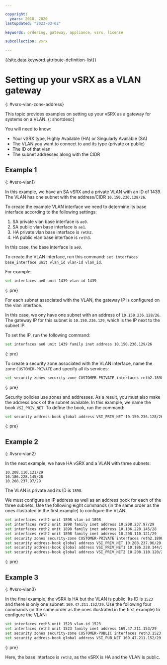 ```yaml
---

copyright:
  years: 2018, 2020
lastupdated: "2023-03-02"

keywords: ordering, gateway, appliance, vsrx, license

subcollection: vsrx

---
```


{{site.data.keyword.attribute-definition-list}}

# Setting up your vSRX as a VLAN gateway
{: #vsrx-vlan-zone-address}

This topic provides examples on setting up your vSRX as a gateway for systems on a VLAN. 
{: shortdesc}

You will need to know:

* Your vSRX type, Highly Available (HA) or Singularly Available (SA)
* The VLAN you want to connect to and its type (private or public)
* The ID of that vlan
* The subnet addresses along with the CIDR

## Example 1
{: #vsrx-vlan1}

In this example, we have an SA vSRX and a private VLAN with an ID of 1439. The VLAN has one subnet with the address/CIDR `10.150.236.128/26`.

To create the example VLAN interface we need to determine its base interface according to the following settings:

1. SA private vlan base interface is `ae0`.
2. SA public vlan base interface is `ae1`.
3. HA private vlan base interface is `reth2`.
4. HA public vlan base interface is `reth3`.

In this case, the base interface is `ae0`. 

To create the VLAN interface, run this command: `set interfaces base_interface unit vlan_id vlan-id vlan_id`.

For example:

```sh
set interfaces ae0 unit 1439 vlan-id 1439
```
{: pre}

For each subnet associated with the VLAN, the gateway IP is configured on the vlan interface. 

In this case, we ony have one subnet with an address of `10.150.236.128/26`. The gateway IP for this subnet is `10.150.236.129`, which is the IP next to the subnet IP. 

To set the IP, run the following command:

```sh
set interfaces ae0 unit 1439 family inet address 10.150.236.129/26
```
{: pre}

To create a security zone associated with the VLAN interface, name the zone `CUSTOMER-PRIVATE` and specify all its services:

```sh
set security zones security-zone CUSTOMER-PRIVATE interfaces reth2.1898 host-inbound-traffic system-services all
```
{: pre}

Security policies use zones and addresses. As a result, you must also make the address book of the subnet available. In this example, we name the book `VSI_PRIV_NET`. To define the book, run the command:

```sh
set security address-book global address VSI_PRIV_NET 10.150.236.128/26
```
{: pre}

## Example 2
{: #vsrx-vlan2}

In the next example, we have HA vSRX and a VLAN with three subnets:

```
10.208.110.121/29
10.186.228.145/28
10.208.237.97/29
```

The VLAN is private and its ID is `1898`.

We must configure an IP address as well as an address book for each of the three subnets. Use the following eight commands (in the same order as the ones illustrated in the first example) to configure the VLAN:

```sh
set interfaces reth2 unit 1898 vlan-id 1898
set interfaces reth2 unit 1898 family inet address 10.208.237.97/29
set interfaces reth2 unit 1898 family inet address 10.186.228.145/28
set interfaces reth2 unit 1898 family inet address 10.208.110.121/29
set security zones security-zone CUSTOMER-PRIVATE interfaces reth2.1898 host-inbound-traffic system-services all
set security address-book global address VSI_PRIV_NET 10.208.237.96/29
set security address-book global address VSI_PRIV_NET1 10.186.228.144/28
set security address-book global address VSI_PRIV_NET2 10.208.110.120/29
```
{: pre}

## Example 3
{: #vsrx-vlan3}

In the final example, the vSRX is HA but the VLAN is public. Its ID is `1523` and there is only one subnet: `169.47.211.152/29`. Use the following four commands (in the same order as the ones illustrated in the first example) to configure the VLAN:

```sh
set interfaces reth3 unit 1523 vlan-id 1523
set interfaces reth3 unit 1523 family inet address 169.47.211.153/29
set security zones security-zone CUSTOMER-PUBLIC interfaces reth3.1523 host-inbound-traffic system-services all
set security address-book global address VSI_PUB_NET 169.47.211.152/29
```
{: pre}

Here, the base interface is `reth3`, as the vSRX is HA and the VLAN is public.
